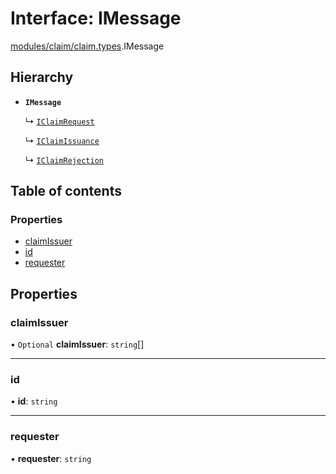 # Interface: IMessage

[modules/claim/claim.types](../modules/modules_claim_claim_types.md).IMessage

## Hierarchy

- **`IMessage`**

  ↳ [`IClaimRequest`](modules_claim_claim_types.IClaimRequest.md)

  ↳ [`IClaimIssuance`](modules_claim_claim_types.IClaimIssuance.md)

  ↳ [`IClaimRejection`](modules_claim_claim_types.IClaimRejection.md)

## Table of contents

### Properties

- [claimIssuer](modules_claim_claim_types.IMessage.md#claimissuer)
- [id](modules_claim_claim_types.IMessage.md#id)
- [requester](modules_claim_claim_types.IMessage.md#requester)

## Properties

### claimIssuer

• `Optional` **claimIssuer**: `string`[]

___

### id

• **id**: `string`

___

### requester

• **requester**: `string`
